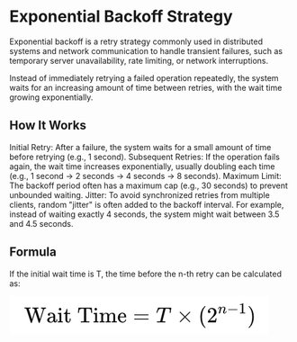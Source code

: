 # Exponential Backoff Strategy 

Exponential backoff is a retry strategy commonly used in distributed systems and network communication to handle transient failures, such as temporary server unavailability, 
rate limiting, or network interruptions. 

Instead of immediately retrying a failed operation repeatedly, the system waits for an increasing amount of time between retries, with the wait time growing exponentially.

## How It Works
Initial Retry: After a failure, the system waits for a small amount of time before retrying (e.g., 1 second).
Subsequent Retries: If the operation fails again, the wait time increases exponentially, usually doubling each time (e.g., 1 second → 2 seconds → 4 seconds → 8 seconds).
Maximum Limit: The backoff period often has a maximum cap (e.g., 30 seconds) to prevent unbounded waiting.
Jitter: To avoid synchronized retries from multiple clients, random "jitter" is often added to the backoff interval. For example, instead of waiting exactly 4 seconds, the system might wait between 3.5 and 4.5 seconds.

## Formula
If the initial wait time is T, the time before the n-th retry can be calculated as:

![image](https://github.com/kukuu/integration/blob/main/backoff-calculator.png)

